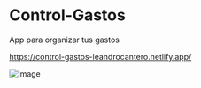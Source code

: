 ﻿# Control-Gastos

App para organizar tus gastos

https://control-gastos-leandrocantero.netlify.app/

![image](https://user-images.githubusercontent.com/42678932/188520478-444db81f-7513-4b46-ad58-e96a9584c9dd.png)
